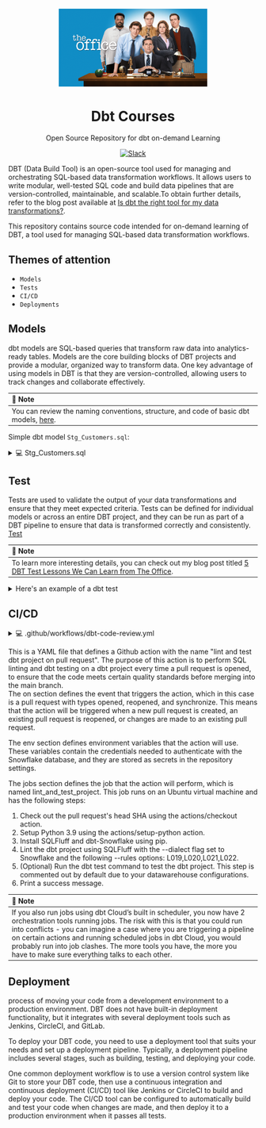 <html>
    <p align="center"> 
        <img src="https://github.com/Abdullahi-Ahmed/The_Office/blob/main/resources/the_office.png" alt="the Office Profile" width="300">
    </p>
    <h1 align="center">
        Dbt Courses
    </h1>
    <p align="center">
        Open Source Repository for dbt on-demand Learning
    </p>
    <p align="center">
        <a href="https://www.getdbt.com/community/join-the-community/">
            <img src="https://img.shields.io/badge/slack-join_chat.svg?logo=slack&style=social" alt="Slack" />
        </a>
    </p>
</html> 

DBT (Data Build Tool) is an open-source tool used for managing and orchestrating SQL-based data transformation workflows. It allows users to write modular, well-tested SQL code and build data pipelines that are version-controlled, maintainable, and scalable.To obtain further details, refer to the blog post available at [Is dbt the right tool for my data transformations?](https://www.getdbt.com/blog/is-dbt-the-right-tool-for-my-data-transformations/).  
  
This repository contains source code intended for on-demand learning of DBT, a tool used for managing SQL-based data transformation workflows.  


## Themes of attention
* `Models`
* `Tests`  
* `CI/CD`
* `Deployments`  

## Models
dbt models are SQL-based queries that transform raw data into analytics-ready tables. Models are the core building blocks of DBT projects and provide a modular, organized way to transform data. One key advantage of using models in DBT is that they are version-controlled, allowing users to track changes and collaborate effectively.  

| **📝 Note** |
|:---------|
| You can review the naming conventions, structure, and code of basic dbt models, [here](https://github.com/Abdullahi-Ahmed/The_Office/tree/main/models). |  

Simple dbt model `Stg_Customers.sql`:

<details>

<summary>💻 Stg_Customers.sql</summary>

---

```sql
    with customers as (

        select 
            id as customer_id,
            first_name,
            last_name

        from raw.jaffle_shop.customer
    )

    select * from customers
```

---

</details>  



## Test
Tests are used to validate the output of your data transformations and ensure that they meet expected criteria. Tests can be defined for individual models or across an entire DBT project, and they can be run as part of a DBT pipeline to ensure that data is transformed correctly and consistently. [Test](https://docs.getdbt.com/docs/build/tests)  

| **📝 Note** |
|:---------|
| To learn more interesting details, you can check out my blog post titled [5 DBT Test Lessons We Can Learn from The Office](https://medium.com/@aaomar/5-dbt-tests-lessons-we-can-learn-from-the-office-7b177b2eb031). |  

<details>

<summary> Here's an example of a dbt test </summary>

---

```yml
version: 2

models:
  - name: orders
    columns:
      - name: order_id
        tests:
          - unique
          - not_null

```

---

</details>  

## CI/CD
<details>

<summary>💻 .github/workflows/dbt-code-review.yml </summary>

---

```yaml
name: lint and test dbt project on pull request

on:
  pull_request:
    types: [opened, reopened, synchronize]

env:
  DBT_PROFILES_DIR: ./
  DTB_PROFILE_USER : ${{ secrets.DTB_PROFILE_USER  }}
  DTB_PROFILE_PW : ${{ secrets.DTB_PROFILE_PW  }}
  DTB_PROFILE_ROLE : ${{ secrets.DTB_PROFILE_ROLE  }}
  DTB_PROFILE_ACCOUNT: ${{ secrets.DTB_PROFILE_ACCOUNT }}
  DTB_PROFILE_DB : ${{ secrets.DTB_PROFILE_DB  }}
  DTB_PROFILE_WH  : ${{ secrets.DTB_PROFILE_WH   }}
  DTB_PROFILE_SCHEMA : ${{ secrets.DTB_PROFILE_SCHEMA  }}


jobs:
  lint_and_test_project:
    name: Lint and Test dbt project
    runs-on: ubuntu-latest
    steps:
      - uses: actions/checkout@v2
        with:
          ref: ${{ github.event.pull_request.head.sha }}
      - name: Setup Python
        uses: actions/setup-python@v2
        with:
          python-version: '3.9'
      - name: Install SQLFluff and dbt
        run: |
          pip install sqlfluff
          pip install dbt-snowflake
      - name: Lint project
        run: sqlfluff lint models --dialect snowflake --rules L019,L020,L021,L022
#       - name: Test project
#         run: dbt test
      - name: Print success message
        run: echo "The Code Seems Good to GO!"
```

---

</details>    

This is a YAML file that defines a Github action with the name "lint and test dbt project on pull request". The purpose of this action is to perform SQL linting and dbt testing on a dbt project every time a pull request is opened, to ensure that the code meets certain quality standards before merging into the main branch.  
The on section defines the event that triggers the action, which in this case is a pull request with types opened, reopened, and synchronize. This means that the action will be triggered when a new pull request is created, an existing pull request is reopened, or changes are made to an existing pull request.

The env section defines environment variables that the action will use. These variables contain the credentials needed to authenticate with the Snowflake database, and they are stored as secrets in the repository settings.

The jobs section defines the job that the action will perform, which is named lint_and_test_project. This job runs on an Ubuntu virtual machine and has the following steps: 
1. Check out the pull request's head SHA using the actions/checkout action.
2. Setup Python 3.9 using the actions/setup-python action.
3. Install SQLFluff and dbt-Snowflake using pip.
4. Lint the dbt project using SQLFluff with the --dialect flag set to Snowflake and the following --rules options: L019,L020,L021,L022.
5. (Optional) Run the dbt test command to test the dbt project. This step is commented out by default due to your datawarehouse configurations.
6. Print a success message.   

| **📝 Note** |
|:---------|
| If you also run jobs using dbt Cloud’s built in scheduler, you now have 2 orchestration tools running jobs. The risk with this is that you could run into conflicts - you can imagine a case where you are triggering a pipeline on certain actions and running scheduled jobs in dbt Cloud, you would probably run into job clashes. The more tools you have, the more you have to make sure everything talks to each other. | 

## Deployment
process of moving your code from a development environment to a production environment. DBT does not have built-in deployment functionality, but it integrates with several deployment tools such as Jenkins, CircleCI, and GitLab.

To deploy your DBT code, you need to use a deployment tool that suits your needs and set up a deployment pipeline. Typically, a deployment pipeline includes several stages, such as building, testing, and deploying your code.

One common deployment workflow is to use a version control system like Git to store your DBT code, then use a continuous integration and continuous deployment (CI/CD) tool like Jenkins or CircleCI to build and deploy your code. The CI/CD tool can be configured to automatically build and test your code when changes are made, and then deploy it to a production environment when it passes all tests.
